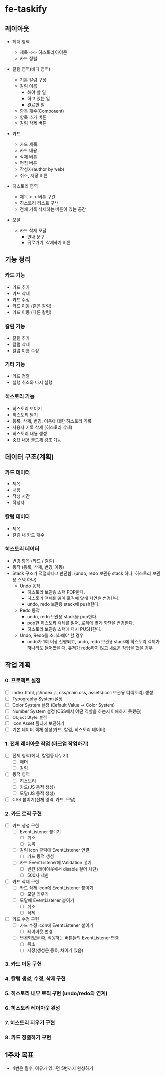 # fe-taskify

## 레이아웃

- 헤더 영역
	- 제목 <-> 히스토리 아이콘
	- 카드 정렬

- 칼럼 영역(바디 영역)
	- 기본 칼럼 구성
	- 칼럼 이름
		- 해야 할 일
		- 하고 있는 일
		- 완료한 일
	- 항목 개수(Component)
	- 항목 추가 버튼
	- 칼럼 삭제 버튼
- 카드
	- 카드 제목
	- 카드 내용
	- 삭제 버튼
	- 편집 버튼
	- 작성자(author by web)
	- 취소, 저장 버튼
- 히스토리 영역
	- 제목 <-> 버튼 구간
	- 히스토리 리스트 구간
	- 전체 기록 삭제하는 버튼이 있는 공간
- 모달
	- 카드 삭제 모달
		- 안내 문구
		- 뒤로가기, 삭제하기 버튼
## 기능 정리
### 카드 기능
- 카드 추가
- 카드 삭제
- 카드 수정
- 카드 이동 (같은 칼럼)
- 카드 이동 (다른 칼럼)
### 칼럼 기능
- 칼럼 추가
- 칼럼 삭제
- 칼럼 이름 수정
### 기타 기능
- 카드 정렬
- 실행 취소와 다시 실행
### 히스토리 기능
- 히스토리 보이기
- 히스토리 닫기
- 등록, 삭제, 변경, 이동에 대한 히스토리 기록
- 사용자 기록 삭제 (히스토리 삭제)
- 히스토리 내용 생성
- 중요 내용 볼드체 강조 기능
## 데이터 구조(계획)
### 카드 데이터
- 제목
- 내용
- 작성 시간
- 작성자
### 칼럼 데이터
- 제목
- 칼럼 내 카드 개수
### 히스토리 데이터
- 변경 항목 (카드 / 칼럼)
- 동작 (등록, 삭제, 변경, 이동)
- Stack 구조가 적절하다고 판단함. (undo, redo 보관용 stack 하나, 히스토리 보관용 스택 하나)
	- Undo 동작
		- 히스토리 보관용 스택 POP한다.
		- 히스토리 객체를 읽어 로직에 맞게 화면을 변경한다.
		- undo, redo 보관용 stack에 push한다.
	- Redo 동작
		- undo, redo 보관용 stack을 pop한다.
		- pop한 히스토리 객체를 읽어, 로직에 맞게 화면을 변경한다.
		- 히스토리 보관용 스택에 다시 PUSH한다.
	- Undo, Redo를 초기화해야 할 경우
		- undo가 1회 이상 진행되고, undo, redo 보관용 stack에 히스토리 객체가 하나라도 들어있을 때, 유저가 redo하지 않고 새로운 작업을 했을 경우

## 작업 계획

### 0.  프로젝트 설정
- [ ] index.html, js/index.js, css/main.css, assets(icon 보관용 디렉토리) 생성
- [ ] Typography System 설정 
- [ ] Color System 설정 (Default Value -> Color System)
- [ ] Number System 설정 (CSS에서 어떤 역할을 하는지 이해하지 못했음)
- [ ] Object Style 설정
- [ ] Icon Asset 폴더에 보관하기
- [ ] 기본 데이터 객체 생성(카드, 칼럼, 히스토리 데이터)

### 1. 전체 레이아웃 작업 (마크업 작업하기)
- [ ] 전체 영역(헤더, 칼럼등 나누기)
	- [ ] 헤더
	- [ ] 칼럼
- [ ] 동적 영역
	- [ ] 히스토리
	- [ ] 카드(JS 동적 생성)
	- [ ] 모달(JS 동적 생성)
- [ ] CSS 붙이기(전체 영역, 카드, 모달)
### 2. 카드 로직 구현
- [ ] 카드 생성 구현
	- [ ] EventListener 붙이기
		- [ ] 취소
		- [ ] 등록
	- [ ] 칼럼 icon 클릭에 EventListener 연결
		- [ ] 카드 동적 생성
	- [ ] 카드 EventListener에 Validation 넣기
		- [ ] 빈칸 (레이아웃에서 disable 걸어 차단)
		- [ ] 500자 제한
- [ ] 카드 삭제 구현
	- [ ] 카드 삭제 icon에 EventListener 붙이기
		- [ ] 모달 띄우기
	- [ ] 모달에 EventListener 붙이기
		- [ ] 취소
		- [ ] 삭제
- [ ] 카드 수정 구현
	- [ ] 카드 수정 icon에 EventListener 붙이기
		- [ ] 레이아웃 변경
	- [ ] 변경되었을 때, 작동하는 버튼들의 EventListener 연결
		- [ ] 취소
		- [ ] 저장(생성은 등록, 차이가 있음)
### 3. 카드 이동 구현

### 4. 칼럼 생성, 수정, 삭제 구현

### 5. 히스토리 내부 로직 구현 (undo/redo와 연계)

### 6. 히스토리 레이아웃 완성

### 7. 히스토리 지우기 구현

### 8. 카드 정렬하기 구현

  

## 1주차 목표
- 4번은 필수, 여유가 있다면 5번까지 완성하기